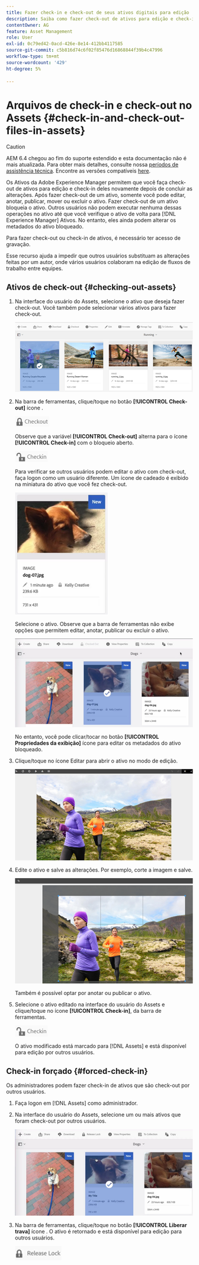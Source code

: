```yaml
---
title: Fazer check-in e check-out de seus ativos digitais para edição
description: Saiba como fazer check-out de ativos para edição e check-in deles novamente depois que as alterações forem concluídas.
contentOwner: AG
feature: Asset Management
role: User
exl-id: 0c79ed42-0acd-426e-8e14-412bb4117585
source-git-commit: c5b816d74c6f02f85476d16868844f39b4c47996
workflow-type: tm+mt
source-wordcount: '429'
ht-degree: 5%

---
```


# Arquivos de check-in e check-out no Assets {#check-in-and-check-out-files-in-assets}

>[!CAUTION]
>
>AEM 6.4 chegou ao fim do suporte estendido e esta documentação não é mais atualizada. Para obter mais detalhes, consulte nossa [períodos de assistência técnica](https://helpx.adobe.com/br/support/programs/eol-matrix.html). Encontre as versões compatíveis [here](https://experienceleague.adobe.com/docs/).

Os Ativos da Adobe Experience Manager permitem que você faça check-out de ativos para edição e check-in deles novamente depois de concluir as alterações. Após fazer check-out de um ativo, somente você pode editar, anotar, publicar, mover ou excluir o ativo. Fazer check-out de um ativo bloqueia o ativo. Outros usuários não podem executar nenhuma dessas operações no ativo até que você verifique o ativo de volta para [!DNL Experience Manager] Ativos. No entanto, eles ainda podem alterar os metadados do ativo bloqueado.

Para fazer check-out ou check-in de ativos, é necessário ter acesso de gravação.

Esse recurso ajuda a impedir que outros usuários substituam as alterações feitas por um autor, onde vários usuários colaboram na edição de fluxos de trabalho entre equipes.

## Ativos de check-out {#checking-out-assets}

1. Na interface do usuário do Assets, selecione o ativo que deseja fazer check-out. Você também pode selecionar vários ativos para fazer check-out.

   ![chlimage_1-468](assets/chlimage_1-468.png)

1. Na barra de ferramentas, clique/toque no botão **[!UICONTROL Check-out]** ícone .

   ![chlimage_1-469](assets/chlimage_1-469.png)

   Observe que a variável **[!UICONTROL Check-out]** alterna para o ícone **[!UICONTROL Check-in]** com o bloqueio aberto.

   ![chlimage_1-470](assets/chlimage_1-470.png)

   Para verificar se outros usuários podem editar o ativo com check-out, faça logon como um usuário diferente. Um ícone de cadeado é exibido na miniatura do ativo que você fez check-out.

   ![chlimage_1-471](assets/chlimage_1-471.png)

   Selecione o ativo. Observe que a barra de ferramentas não exibe opções que permitem editar, anotar, publicar ou excluir o ativo.

   ![chlimage_1-472](assets/chlimage_1-472.png)

   No entanto, você pode clicar/tocar no botão **[!UICONTROL Propriedades da exibição]** ícone para editar os metadados do ativo bloqueado.

1. Clique/toque no ícone Editar para abrir o ativo no modo de edição.

   ![chlimage_1-473](assets/chlimage_1-473.png)

1. Edite o ativo e salve as alterações. Por exemplo, corte a imagem e salve.

   ![chlimage_1-474](assets/chlimage_1-474.png)

   Também é possível optar por anotar ou publicar o ativo.

1. Selecione o ativo editado na interface do usuário do Assets e clique/toque no ícone **[!UICONTROL Check-in]**, da barra de ferramentas.

   ![chlimage_1-475](assets/chlimage_1-475.png)

   O ativo modificado está marcado para [!DNL Assets] e está disponível para edição por outros usuários.

## Check-in forçado {#forced-check-in}

Os administradores podem fazer check-in de ativos que são check-out por outros usuários.

1. Faça logon em [!DNL Assets] como administrador.
1. Na interface do usuário do Assets, selecione um ou mais ativos que foram check-out por outros usuários.

   ![chlimage_1-476](assets/chlimage_1-476.png)

1. Na barra de ferramentas, clique/toque no botão **[!UICONTROL Liberar trava]** ícone . O ativo é retornado e está disponível para edição para outros usuários.

   ![chlimage_1-477](assets/chlimage_1-477.png)

